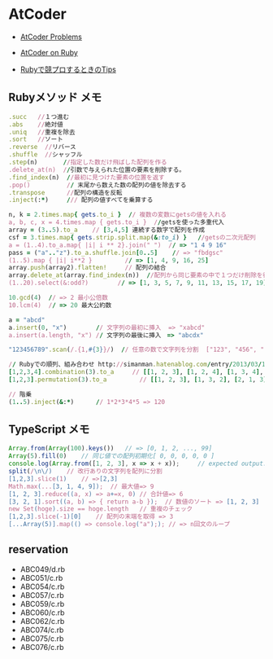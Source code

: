 # AtCoder



- [AtCoder Problems](https://kenkoooo.com/atcoder/?user=&rivals=&kind=category#/user/nari19)

- [AtCoder on Ruby](https://qiita.com/d_nishiyama85/items/f79e034f6dcd4175cdc1)

- [Rubyで競プロするときのTips](https://betrue12.hateblo.jp/entry/2018/12/01/224748)


## Rubyメソッド メモ

``` ruby
.succ   //１つ進む
.abs    //絶対値
.uniq   //重複を除去
.sort   //ソート
.reverse  //リバース
.shuffle  //シャッフル
.step(n)       //指定した数だけ飛ばした配列を作る
.delete_at(n)  //引数で与えられた位置の要素を削除する。
.find_index(n)  //最初に見つけた要素の位置を返す
.pop()          // 末尾から数えた数の配列の値を除去する
.transpose      //配列の構造を反転
.inject(:*)     /// 配列の値すべてを乗算する

n, k = 2.times.map{ gets.to_i }  // 複数の変数にgetsの値を入れる
a, b, c, x = 4.times.map { gets.to_i }  //getsを使った多重代入
array = (3..5).to_a    // [3,4,5] 連続する数字で配列を作成
csf = 3.times.map{ gets.strip.split.map(&:to_i) }   //getsの二次元配列
a = (1..4).to_a.map{ |i| i ** 2}.join(" ")  // => "1 4 9 16"
pass = ("a".."z").to_a.shuffle.join[0..5]    // => "fbdgsc"
(1..5).map { |i| i**2 }         // => [1, 4, 9, 16, 25]
array.push(array2).flatten!     // 配列の結合
array.delete_at(array.find_index(n))  //配列から同じ要素の中で１つだけ削除を行う
(1..20).select(&:odd?)        // => [1, 3, 5, 7, 9, 11, 13, 15, 17, 19]

10.gcd(4)  // => 2 最小公倍数
10.lcm(4)  // => 20 最大公約数

a = "abcd"
a.insert(0, "x")        // 文字列の最初に挿入  => "xabcd"
a.insert(a.length, "x") // 文字列の最後に挿入　=> "abcdx"

"123456789".scan(/.{1,#{3}}/)  // 任意の数で文字列を分割  ["123", "456", "789"]

// Rubyでの順列、組み合わせ http://simanman.hatenablog.com/entry/2013/03/18/210717
[1,2,3,4].combination(3).to_a     // [[1, 2, 3], [1, 2, 4], [1, 3, 4], [2, 3, 4]]
[1,2,3].permutation(3).to_a         // [[1, 2, 3], [1, 3, 2], [2, 1, 3], [2, 3, 1], [3, 1, 2], [3, 2, 1]]

// 階乗
(1..5).inject(&:*)      // 1*2*3*4*5 => 120
```

## TypeScript メモ

``` ts
Array.from(Array(100).keys())   // => [0, 1, 2, ..., 99]
Array(5).fill(0)    // 同じ値での配列初期化[ 0, 0, 0, 0, 0 ] 
console.log(Array.from([1, 2, 3], x => x + x));     // expected output: Array [2, 4, 6]
split(/\n\/)    // 改行ありの文字列を配列に分割
[1,2,3].slice(1)    // =>[2,3]
Math.max(...[3, 1, 4, 9]);  // 最大値=> 9
[1, 2, 3].reduce((a, x) => a+=x, 0) // 合計値=> 6
[3, 2, 1].sort((a, b) => { return a-b });  // 数値のソート => [1, 2, 3]
new Set(hoge).size == hoge.length   // 重複のチェック
[1,2,3].slice(-1)[0]    // 配列の末端を取得 => 3
[...Array(5)].map(() => console.log("a");); // => n回文のループ
```

## reservation

- ABC049/d.rb
- ABC051/c.rb
- ABC054/c.rb
- ABC057/c.rb
- ABC059/c.rb
- ABC060/c.rb
- ABC062/c.rb
- ABC074/c.rb
- ABC075/c.rb
- ABC076/c.rb